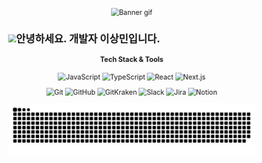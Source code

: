 <div align="center">
  <img src="bannerImg" alt="Banner gif">
</div>

<h2><img src="https://media.giphy.com/media/hvRJCLFzcasrR4ia7z/giphy.gif" width="25px">안녕하세요. 개발자 이상민입니다.</h2>

<h4 align="center"> Tech Stack & Tools </h4>

<p align="center">
  <img alt="JavaScript" src ="https://img.shields.io/badge/JavaScript-F7DF1E?&style=plastic&logo=JavaScript&logoColor=white"/>
  <img alt="TypeScript" src ="https://img.shields.io/badge/TypeScript-3178C6?&style=plastic&logo=TypeScript&logoColor=white"/>
  <img alt="React" src ="https://img.shields.io/badge/React-61DAFB?&style=plastic&logo=React&logoColor=white"/>
  <img alt="Next.js" src ="https://img.shields.io/badge/Next.js-000000?&style=plastic&logo=Next.js&logoColor=white"/>
</p>

<p align="center">
  <img alt="Git" src ="https://img.shields.io/badge/Git-F05032?&style=plastic&logo=Git&logoColor=white"/>
  <img alt="GitHub" src ="https://img.shields.io/badge/GitHub-181717?&style=plastic&logo=GitHub&logoColor=white"/>
  <img alt="GitKraken" src ="https://img.shields.io/badge/GitKraken-179287?&style=plastic&logo=GitKraken&logoColor=white"/>
  <img alt="Slack" src ="https://img.shields.io/badge/Slack-4A154B?&style=plastic&logo=Slack&logoColor=white"/>
  <img alt="Jira" src ="https://img.shields.io/badge/Jira-0052CC?&style=plastic&logo=Jira&logoColor=white"/>
  <img alt="Notion" src ="https://img.shields.io/badge/Notion-000000?&style=plastic&logo=Notion&logoColor=white"/>
</p>

![Description of Snake](https://raw.githubusercontent.com/dltkdals224/dltkdals224/output/github-contribution-grid-snake-dark.svg)
